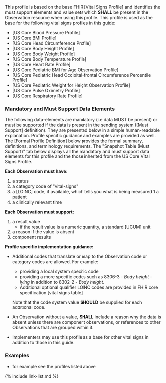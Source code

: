 
This profile is based on the base FHIR [Vital Signs Profile] and identifies the must support elements and value sets which **SHALL** be present in the Observation resource when using this profile.  This profile is used as the base for the following vital signs profiles in this guide:

- [US Core Blood Pressure Profile]
- [US Core BMI Profile]
- [US Core Head Circumference Profile]
- [US Core Body Height Profile]
- [US Core Body Weight Profile]
- [US Core Body Temperature Profile]
- [US Core Heart Rate Profile]
- [US Core Pediatric BMI for Age Observation Profile]
- [US Core Pediatric Head Occipital-frontal Circumference Percentile
Profile]
- [US Core Pediatric Weight for Height Observation Profile]
- [US Core Pulse Oximetry Profile]
- [US Core Respiratory Rate Profile]

### Mandatory and Must Support Data Elements

The following data-elements are mandatory (i.e data MUST be present) or must be supported if the data is present in the sending system ([Must Support] definition). They are presented below in a simple human-readable explanation. Profile specific guidance and examples are provided as well.  The [Formal Profile Definition] below provides the  formal summary, definitions, and terminology requirements.  The "Snapshot Table (Must Support)" tab below displays all the mandatory and must support data elements for this profile and the those inherited from the US Core Vital Signs Profile.

**Each Observation must have:**

1. a status
1. a category code of "vital-signs"
1. a [LOINC] code, if available, which tells you what is being measured
1  a patient
1. a clinically relevant time

**Each Observation must support:**

1.  a result value
    - if the result value is a numeric quantity, a standard [UCUM] unit
1.  a reason if the value is absent
1.  component results

**Profile specific implementation guidance:**

- Additional codes that translate or map to the Observation code or category codes are allowed. For example:
   -  providing a local system specific code
   -  providing a more specific codes such as 8306-3 - *Body height - lying* in addition to 8302-2 - *Body height*.
   - Additional optional qualifier LOINC codes are provided in FHIR core specification [vital signs table].

  Note that the code system value **SHOULD** be supplied for each additional code.
- An Observation without a value, **SHALL** include a reason why the data is absent unless there are component observations, or references to other Observations that are grouped within it.
- Implementers may use this profile as a base for other vital signs in addition to those in this guide.

### Examples

- for example see the profiles listed above

{% include link-list.md %}
